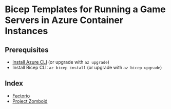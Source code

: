 # Bicep Templates for Running a Game Servers in Azure Container Instances

## Prerequisites

- [Install Azure CLI](https://docs.microsoft.com/en-us/cli/azure/) (or upgrade with `az upgrade`)
- Install Bicep CLI: `az bicep install` (or upgrade with `az bicep upgrade`)

## Index

- [Factorio](./factorio.md)
- [Project Zomboid](./pzomboid.md)

